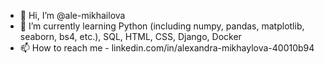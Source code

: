 - 👋 Hi, I’m @ale-mikhailova
- 🌱 I’m currently learning Python (including numpy, pandas, matplotlib, seaborn, bs4, etc.), SQL, HTML, CSS, Django, Docker
- 📫 How to reach me - linkedin.com/in/alexandra-mikhaylova-40010b94

<!---
ale-mikhailova/ale-mikhailova is a ✨ special ✨ repository because its `README.md` (this file) appears on your GitHub profile.
You can click the Preview link to take a look at your changes.
--->
